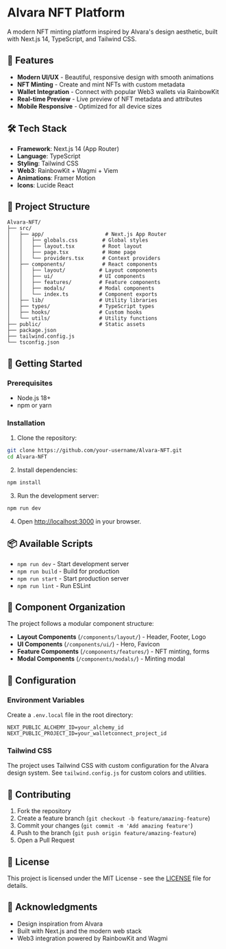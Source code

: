 # Alvara NFT Platform

A modern NFT minting platform inspired by Alvara's design aesthetic, built with Next.js 14, TypeScript, and Tailwind CSS.

## 🚀 Features

- **Modern UI/UX** - Beautiful, responsive design with smooth animations
- **NFT Minting** - Create and mint NFTs with custom metadata
- **Wallet Integration** - Connect with popular Web3 wallets via RainbowKit
- **Real-time Preview** - Live preview of NFT metadata and attributes
- **Mobile Responsive** - Optimized for all device sizes

## 🛠️ Tech Stack

- **Framework**: Next.js 14 (App Router)
- **Language**: TypeScript
- **Styling**: Tailwind CSS
- **Web3**: RainbowKit + Wagmi + Viem
- **Animations**: Framer Motion
- **Icons**: Lucide React

## 📁 Project Structure

```
Alvara-NFT/
├── src/
│   ├── app/                    # Next.js App Router
│   │   ├── globals.css        # Global styles
│   │   ├── layout.tsx         # Root layout
│   │   ├── page.tsx           # Home page
│   │   └── providers.tsx      # Context providers
│   ├── components/            # React components
│   │   ├── layout/           # Layout components
│   │   ├── ui/               # UI components
│   │   ├── features/         # Feature components
│   │   ├── modals/           # Modal components
│   │   └── index.ts          # Component exports
│   ├── lib/                  # Utility libraries
│   ├── types/                # TypeScript types
│   ├── hooks/                # Custom hooks
│   └── utils/                # Utility functions
├── public/                   # Static assets
├── package.json
├── tailwind.config.js
└── tsconfig.json
```

## 🚀 Getting Started

### Prerequisites

- Node.js 18+ 
- npm or yarn

### Installation

1. Clone the repository:
```bash
git clone https://github.com/your-username/Alvara-NFT.git
cd Alvara-NFT
```

2. Install dependencies:
```bash
npm install
```

3. Run the development server:
```bash
npm run dev
```

4. Open [http://localhost:3000](http://localhost:3000) in your browser.

## 📦 Available Scripts

- `npm run dev` - Start development server
- `npm run build` - Build for production
- `npm run start` - Start production server
- `npm run lint` - Run ESLint

## 🎨 Component Organization

The project follows a modular component structure:

- **Layout Components** (`/components/layout/`) - Header, Footer, Logo
- **UI Components** (`/components/ui/`) - Hero, Favicon
- **Feature Components** (`/components/features/`) - NFT minting, forms
- **Modal Components** (`/components/modals/`) - Minting modal

## 🔧 Configuration

### Environment Variables

Create a `.env.local` file in the root directory:

```env
NEXT_PUBLIC_ALCHEMY_ID=your_alchemy_id
NEXT_PUBLIC_PROJECT_ID=your_walletconnect_project_id
```

### Tailwind CSS

The project uses Tailwind CSS with custom configuration for the Alvara design system. See `tailwind.config.js` for custom colors and utilities.

## 🤝 Contributing

1. Fork the repository
2. Create a feature branch (`git checkout -b feature/amazing-feature`)
3. Commit your changes (`git commit -m 'Add amazing feature'`)
4. Push to the branch (`git push origin feature/amazing-feature`)
5. Open a Pull Request

## 📄 License

This project is licensed under the MIT License - see the [LICENSE](LICENSE) file for details.

## 🙏 Acknowledgments

- Design inspiration from Alvara
- Built with Next.js and the modern web stack
- Web3 integration powered by RainbowKit and Wagmi